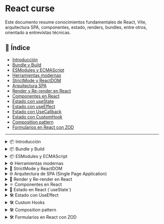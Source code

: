 # React curse

Este documento resume conocimientos fundamentales de React, Vite, arquitectura SPA, componentes, estado, renders, bundles, entre otros, orientado a entrevistas técnicas.

## 📑 Índice

- [Introducción](#introduccion)
- [Bundle y Build](#bundle-y-build)
- [ESModules y ECMAScript](#esmodules-y-ecmascript)
- [Herramientas modernas](#herramientas-modernas)
- [StrictMode y ReactDOM](#strictmode-y-reactdom)
- [Arquitectura SPA](#arquitectura-spa)
- [Render y Re-render en React](#render-y-re-render-en-react)
- [Componentes en React](#componentes-en-react)
- [Estado con useState](#estado-con-usestate)
- [Estado con useEffect](#estado-con-useeffect)
- [Estado con UseCallback](#estado-con-usecallback)
- [Estado con CustomHook](#estado-con-customHook)
- [Composition pattern](#composition-pattern)
- [Formularios en React con ZOD](#formularios-zod)

---

<details>
  <summary id="introduccion">📦 Introducción</summary>


# 🧠 Cuándo Usar React vs Framework

## 📌 Introducción

Antes de comenzar a trabajar con React, es **imprescindible tener una buena base en JavaScript**. React es una **librería**, no un framework, y entender esta diferencia es clave para tomar decisiones de arquitectura correctas en tus proyectos.

---

## ⚛️ ¿Qué es React?

- React es una **librería** desarrollada por **Facebook/Meta**.
- Utiliza **CSR (Client Side Rendering)**, lo que significa que todo el renderizado ocurre en el navegador del usuario.
- Ideal para construir **Single Page Applications (SPA)**.
- Basado en **componentes reutilizables**.
- Sigue un enfoque **MVM (Model-View-Model)** o **MVC (Model-View-Controller)**.

### 🧩 Un componente en React incluye:

- `HTML`: estructura y contenido.
- `CSS`: estilos.
- `TypeScript` o `JavaScript`: lógica del componente.

---

## 🧠 MVC vs MVM (aplicado a React)

| Rol         | Descripción                                                                 |
|-------------|-----------------------------------------------------------------------------|
| **Model**   | Donde se guardan los datos y variables.                                     |
| **View**    | Muestra en pantalla lo que hay en el modelo.                                |
| **Controller** | Lógica que modifica el modelo y responde a interacciones del usuario. |

> En React: `TypeScript`/`JS` → Modelo → Vista → Modelo

---

## 🚀 Ventajas de React

- 📈 Rápido
- 🎯 Simple
- 🧪 Ideal para prototipos
- 🤹 Fácil de aprender
- 🪶 Liviano
- 🧱 Componible

> A pesar de su poder, **React sigue siendo una librería**. Es decir, necesita de otras librerías o herramientas para construir una aplicación completa (enrutado, manejo de estados, etc.).

---

## ⚙️ Cuándo Usar React

- Quieres una **app a medida**.
- Necesitas **prototipar** rápidamente.
- Buscas **simplicidad** y un control total del stack.
- Deseas **minimizar el peso** de tu aplicación.
- Estás construyendo una **SPA** con **CSR**.

---

## 🏗️ ¿Y los Frameworks?

Un **framework** ya incluye muchas herramientas preconfiguradas: enrutamiento, SSR, manejo de datos, estructura de carpetas, etc.

### Ejemplos de frameworks basados en React:

#### 🔹 Next.js

- Ideal para **aplicaciones públicas y privadas**.
- Compatible con **SSR (Server Side Rendering)** y **SEO**.
- Ofrece **file-based routing**, API routes, prefetching, imágenes optimizadas, etc.
- Tiene una **filosofía distinta a React puro**.

#### 🔹 SolidJS

- Se considera lo que *React debería haber sido desde el inicio*.
- Más eficiente en actualizaciones del DOM.
- Sintaxis y enfoque muy similares a React.

---

## 🚫 ¿Y AngularJS?

- Se considera desactualizado.
- Muy **verboso**.
- Requiere mucha cantidad de código.
- Curva de aprendizaje **elevada**.

---

## ✅ Conclusión

| Necesidad                       | Opción recomendada |
|---------------------------------|--------------------|
| App pequeña o prototipo         | React              |
| Control total del stack         | React              |
| SEO, rutas, SSR, APIs           | Next.js            |
| Máximo rendimiento y reactividad| SolidJS            |
| Proyecto grande con convenciones| Framework completo |

---

> **Tip**: Aprende primero React puro, domina JavaScript y luego avanza a frameworks como Next.js para tener una base sólida.

</details>

<details>
  <summary id="bundle-y-build">📦 Bundle y Build</summary>

## 📦 Bundle y Build

### ¿Qué es un bundle?

Un **bundle** es un archivo final que contiene todo tu código JavaScript agrupado y optimizado para ser usado en producción. Este se genera dentro del directorio `dist`.

El bundle pasa por tres etapas importantes:

1. **Minificación**: Elimina espacios, saltos de línea y comentarios. Hace el código más pequeño.
2. **Uglify**: Obscurece el código (renombra variables y funciones) para dificultar su lectura por terceros.
3. **Tree Shaking**: Elimina código que no está siendo utilizado (como funciones importadas pero no usadas).

### Archivos públicos y privados

Estructura típica:

```tsx
/private
└─ dashboard
/public
├─ login
└─ register
```

- Rutas públicas son accesibles sin login.
- Rutas privadas solo se cargan si el usuario está autenticado.
- Gracias a _lazy loading_, solo se bundlea lo necesario para cada sesión.

## ⚙️ ¿Qué significa _build_?

El **build** es el proceso de transformar el código fuente en un paquete optimizado y listo para ser desplegado. Incluye:

- Transpilación (por ejemplo, de tsx a JavaScript).
- Minificación (eliminación de espacios, comentarios, etc.).
- Tree shaking (eliminación de código no utilizado).
- Generación del bundle.

> Hacer el build es empaquetar y preparar para producción

## ✂️ Minificación, Uglify y Tree Shaking

- **Minificación:** Quita caracteres innecesarios (espacios, saltos de línea, comentarios) para reducir el tamaño del archivo.
- **Uglify:** Además de minificar, renombra variables y funciones para hacer el código más compacto.
- **Tree Shaking:** Técnica que elimina código que no se utiliza en la aplicación. Funciona mejor con módulos ES (ESM) porque permiten análisis estático del código.

> Tree shaking elimina lo que no se usa. Uglify es como ofuscar para reducir aún más

## 📁 Diferencias entre datos públicos y privados en el `dist`

- Todo lo que queda en la carpeta `dist/` después del build es **público**, es decir, puede ser servido directamente al navegador.
- Variables sensibles (como claves de API privadas) **nunca** deben incluirse en el código fuente, ya que cualquier persona podría verlas inspeccionando el bundle.
- Para mantener datos privados, usa variables de entorno que solo se usen del lado del servidor o que estén protegidas mediante backends.

> En el dist queda todo el código que verá el cliente. No se deben poner cosas sensibles ahí.

</details>

<details>
  <summary id="esmodules-y-ecmascript">📦 ESModules y ECMAScript</summary>

## 📜 ¿Qué es ECMAScript?

**ECMAScript (ES)** es el estándar sobre el cual se basa JavaScript. Define cómo debe funcionar el lenguaje, incluyendo su sintaxis, tipos de datos, operadores, estructuras de control, etc. Las versiones se identifican con el año de publicación, por ejemplo:

- ES5 (2009)
- ES6 / ES2015 (2015): una de las actualizaciones más importantes.
- ES2020, ES2021, ES2022, etc.

> ES6 es donde llegaron las clases, let, const, arrow functions y más

## 📦 ¿Qué son los módulos en JavaScript?

Los **módulos** permiten dividir el código en archivos separados que pueden importar/exportar funcionalidades entre sí. Esto mejora la organización, la reutilización y la mantenibilidad del código.

## 📁 CommonJS vs ESModules

| Característica    | CommonJS                       | ESModules (ESM)                |
| ----------------- | ------------------------------ | ------------------------------ |
| Sintaxis          | `require()` / `module.exports` | `import` / `export`            |
| Carga             | Síncrona                       | Asíncrona                      |
| Entorno principal | Node.js                        | Navegadores modernos y Node.js |
| Soporte estático  | No                             | Sí (permite tree shaking)      |

> CommonJS es lo que usaba Node.js antes, ESM es el estándar ahora

## ✅ Ventajas de usar ESModules

- Permiten _tree shaking_.
- Mejor soporte en herramientas modernas.
- Código más limpio y estándar.
- Compatibilidad con navegadores sin necesidad de transpilar (en proyectos modernos).

## 📦 Cómo se usa

```js
// archivo math.js
export function sumar(a, b) {
  return a + b;
}

// archivo main.js
import { sumar } from './math.js';
console.log(sumar(2, 3)); // 5

Import/export se usa solo en ESM, no en CommonJS
```

</details>

<details>
  <summary id="herramientas-modernas">⚙️ Herramientas modernas</summary>

## 🚀 ¿Qué es Vite y por qué reemplaza CRA?

Vite es una herramienta de desarrollo frontend moderna que reemplaza a Create React App (CRA) por ser más rápida y eficiente.

**Ventajas frente a CRA:**

- 🔥 Dev server instantáneo gracias a ESModules nativos
- 📦 Bundle rápido con Rollup
- ⚙️ Configuración mínima
- 💡 Actualización instantánea del módulo (Hot Module Replacement - HMR)

> CRA ya se considera una herramienta obsoleta para nuevos proyectos

---

## 🛠️ ¿Cómo funciona Vite internamente?

Vite funciona en dos fases:

1. **Modo desarrollo:** entrega los módulos directamente al navegador usando ESM.
2. **Modo build:** usa Rollup para hacer el bundle final optimizado.

> Por eso el arranque en dev es casi instantáneo, pero el build final sigue siendo eficiente

---

## 🔌 Ejemplos de plugins comunes

- `@vitejs/plugin-react` – Soporte para tsx y React Fast Refresh
- `vite-plugin-svgr` – Importación de SVG como componentes
- `vite-plugin-pwa` – Soporte para Progressive Web Apps
- `vite-plugin-env-compatible` – Compatibilidad con `.env`

> Vite tiene una API de plugins muy parecida a la de Rollup

---

## 🌱 Uso de variables de entorno en Vite

- Se colocan en archivos `.env`, como `.env`, `.env.development`, etc.
- Se accede a ellas usando `import.meta.env`.

```env
VITE_API_URL=https://api.example.com
const api = import.meta.env.VITE_API_URL;
```

> Deben tener el prefijo VITE\_ para que se incluyan en el cliente

## 📏 ESLint: qué es y para qué sirve

ESLint es una herramienta que analiza el código para encontrar errores y aplicar buenas prácticas.

- Detecta errores comunes y malas prácticas
- Se puede extender con plugins y configuraciones
- Se integra con Prettier para formateo automático

> Ideal combinarlo con TypeScript para tener errores estáticos y de estilo

</details>

<details>
  <summary id="strictmode-y-reactdom">🚨 StrictMode y ReactDOM</summary>

## 🔐 ¿Qué es `StrictMode`?

`StrictMode` es una herramienta de desarrollo que ayuda a detectar problemas potenciales en la aplicación React.
**No afecta el comportamiento en producción**, solo en desarrollo.

Se usa envolviendo componentes en:

```tsx
<React.StrictMode>
  <App />
</React.StrictMode>
```

**¿Qué detecta?**

- Uso de APIs obsoletas
- Efectos secundarios inesperados
- Problemas con componentes controlados
- Problemas con `useEffect`, `useLayoutEffect`, etc.

> En modo desarrollo, puede montar componentes dos veces para detectar errores

---

## 🌳 ¿Qué es `createRoot` y `root.render()`?

Desde React 18, se recomienda usar `createRoot` en lugar de `ReactDOM.render`.

```tsx
import React from "react";
import ReactDOM from "react-dom/client";
import App from "./App";

const root = ReactDOM.createRoot(document.getElementById("root"));
root.render(
  <React.StrictMode>
    <App />
  </React.StrictMode>
);
```

**Ventajas de `createRoot`:**

- Permite el modo concurrente (Concurrent Mode)
- Mejor manejo del render asincrónico
- Preparado para futuras mejoras de React

> `ReactDOM.render()` ya no es compatible con React 18

---

## 🚀 ¿Qué es bootstrapping en React?

El bootstrapping es el proceso de **inicialización** de la aplicación. En React implica:

1. Cargar el HTML con el `div#root`.
2. Importar React y ReactDOM.
3. Crear el root con `createRoot`.
4. Renderizar el componente principal (`App`).

Es el **arranque del ciclo de vida de la app**, donde React toma el control del DOM y empieza a renderizar la UI.

> En otras palabras: es el “inicio del motor” de tu aplicación

</details>

<details>
  <summary id="arquitectura-spa">🌐 Arquitectura de SPA (Single Page Application)</summary>

## 🧾 ¿Qué es una SPA?

Una **SPA (Single Page Application)** es una aplicación web que **carga una sola vez** y luego **maneja la navegación de forma dinámica**, sin volver a cargar la página completa del servidor.

> Esto da una experiencia parecida a una app de escritorio

Características:

- El HTML no se recarga al navegar
- Se usan rutas internas controladas por JavaScript
- El contenido cambia dinámicamente usando JavaScript (React, Vue, etc.)

---

## ⚙️ ¿Cómo React gestiona una SPA internamente?

1. React monta la aplicación dentro de un solo `<div>` (generalmente con id `root`)
2. Utiliza el **Virtual DOM** para actualizar solo lo necesario
3. Usa herramientas como `react-router-dom` para manejar rutas sin refrescar el navegador

> Es decir, todo lo hace en memoria y solo cambia el DOM si realmente se necesita

Ejemplo de estructura típica de SPA con rutas:

```tsx
import { BrowserRouter, Routes, Route } from "react-router-dom";
import Home from "./pages/Home";
import About from "./pages/About";

function App() {
  return (
    <BrowserRouter>
      <Routes>
        <Route path="/" element={<Home />} />
        <Route path="/about" element={<About />} />
      </Routes>
    </BrowserRouter>
  );
}
```

> Al hacer clic en un enlace, no se recarga la página: React intercepta el evento y cambia el componente actual

---

## Ventajas de una SPA

- Navegación rápida (sin recargas)
- Mejor experiencia de usuario
- Menor uso de ancho de banda tras la primera carga

## Desventajas

- SEO puede ser más complejo (aunque solucionable con SSR)
- Tiempo inicial de carga puede ser más largo
- Necesita buen manejo de rutas y estados para no crear bugs

> Por eso se usan librerías como React Query, Zustand o Redux

</details>

<details>
  <summary id="render-y-re-render-en-react">🔁 Render y Re-render en React</summary>

## 🎯 ¿Qué es un trigger?

Un **trigger** es cualquier acción o evento que provoca un render o re-render de un componente.  
Ejemplos comunes:

- Cambiar un `state`
- Cambiar una `prop`
- Un `context` que cambia
- El `key` de un componente

---

## 🔄 Tipos de trigger

1. **Internos**: disparados dentro del mismo componente (ej. `useState`)
2. **Externos**: vienen de un padre o contexto (ej. props o context API)

> También puede ser un cambio forzado con `forceUpdate` (aunque no se recomienda)

---

## 🧱 Fases del render en React

1. **Render Phase**:
   - Se calcula qué cambios se necesitan
   - No se toca el DOM todavía
2. **Commit Phase**:
   - Se actualiza el DOM con los cambios calculados

> React separa render y commit para optimizar el rendimiento

---

## 🧾 Diferencias entre DOM real y Virtual DOM

- **DOM real**: estructura completa del HTML cargado en el navegador
- **Virtual DOM**: copia ligera mantenida por React en memoria
- React compara el nuevo Virtual DOM con el anterior (reconciliación) y aplica solo los cambios necesarios al DOM real

---

</details>

<details>
  <summary id="componentes-en-react">⚛️ Componentes en React</summary>

## 🧱 Estructura básica de un componente

```tsx
function Saludo() {
  return <h1>Hola Mundo</h1>;
}
```

> Todos los componentes empiezan con mayúscula y devuelven tsx

---

## 🧾 ¿Qué es tsx?

**tsx** es una extensión de JavaScript que permite escribir HTML dentro de JavaScript de forma declarativa.

```tsx
const elemento = <h1>Hola, {nombre}</h1>;
```

> tsx se compila a `React.createElement` internamente

---

## 🧠 Tipos de componentes

- **Componentes tontos (presentacionales)**: reciben props y muestran UI
- **Componentes inteligentes (containers)**: manejan lógica y estado

> Separar lógica de presentación ayuda a la mantenibilidad del código

---

## 📁 Buenas prácticas con `index.ts`

Cuando tienes una carpeta con varios componentes, puedes usar un `index.ts` para exportarlos todos desde un solo punto:

```ts
// en Button/index.ts
export { default as Button } from "./Button";
export { default as ButtonIcon } from "./ButtonIcon";
```

Esto permite importar así:

```ts
import { Button, ButtonIcon } from "./components/Button";
```

---

  </details>

  <details>
  <summary id="estado-con-usestate">🧠 Estado en React (`useState`)</summary>

## 🗂️ ¿Qué es el estado?

El **estado** representa información que puede cambiar con el tiempo.  
Se maneja dentro del componente con `useState`.

---

# 🧪 ¿Cómo se usa `useState`?

```tsx
import { useState } from "react";

function Contador() {
  const [contador, setContador] = useState(0);

  return (
    <div>
      <p>{contador}</p>
      <button onClick={() => setContador(contador + 1)}>Sumar</button>
    </div>
  );
}
```

> Cada vez que se llama `setContador`, React vuelve a renderizar el componente

---

## ⚡ ¿Qué es el batching en React?

**Batching** es cuando React agrupa múltiples actualizaciones de estado para hacer un solo render y así mejorar el rendimiento.

```tsx
setCount((c) => c + 1);
setFlag((f) => !f);
// React hace un solo render, no dos
```

---

## ⚠️ Diferencia entre uso directo y uso funcional de `setState`

- Uso directo: `setContador(contador + 1)`
- Uso funcional: `setContador(prev => prev + 1)`

> El uso funcional es más seguro cuando hay múltiples updates consecutivos, porque React puede agrupar y diferir los renders

---

## 🔍 Ejemplo con `console.log`

```tsx
const [count, setCount] = useState(0);

const handleClick = () => {
  setCount(count + 1);
  console.log(count); // muestra el valor actual, no el nuevo
};
```

> Porque el cambio de estado es asincrónico y el nuevo valor aún no ha sido aplicado

</details>

<details>
  <summary id="estado-con-useeffect">🛠️ Estado con UseEffect</summary>

## Hook

que es un hook un hook es un gancho que engancha algo del estado, que se puede identificar por que tiene _use_ al inicio

existen dos tipos

- Propios de react: como lo son UseEffect, UseState, etc
- Custom Hooks: que son los que creamos nosotros

---

## useEffect

Esta es su estructura basica

```tsx
useEffect(() => {}, []);
```

Es un metodo que acepta otro metodo y tambien acepta un array de dependencias

Acepta una logica, pero cuando se ejecuta esta logica?

esto se va a ejecutar en uno o varios momentos especificos

1. Cuando se monta el componente
2. Cuando se modifique uno de los valores del state

   - Pero cuando? cuando se modifique cualquier valor? no, solo cuando se modifiquen los que estan dentro del array de dependencias, por eso es que depende

   - por ejemplo si quiero que se ejecute cuando data cambie se debe ver asi

   ```tsx
   useEffect(() => {}, [data]);
   ```

   > tener en cuenta que si se deja vacio va a ejecutarse cuando cualquier valor del estado cambie

Que significa poner un return?

que se va a ejecutar cuando el componente se destruya

```tsx
useEffect(() => {
  return () => {};
}, [data]);
```

pero para que sirve esto? sirve para manejar el estado de la memoria, si tenemos un subscribe o algo asincrono, podemos manejar y liberar esa memoria

> Este es un uso incorrecto del useEffect como manejador de siclos de vida

## Verdadero uso

- Se usa para comunicarnos con un endpoint - una entidad externa al componente
- Operaciones asyncronas
- Parametros de entrada
- context

en donde podemos hacer algo asi

```tsx
import { useState, useEffect } from "react";
import "./App.css";

function App() {
  const [data, setData] = useState([]);

  const fechData = async () => {
    try {
      const response = await fetch(
        "https://jsonplaceholder.typicode.com/posts"
      );
      const json = await response.json();
      setData(json);
    } catch (error) {
      console.error("Error fetching data:", error);
    }
  };

  useEffect(() => {
    fechData();
  }, []);

  return <div>{JSON.stringify(data)}</div>;
}

export default App;
```

## Mal uso

Si yo tengo esto dentro de mi codigo

```tsx
const [loading, setLoading] = useState(true);

useEffect(() => {
  console.info(loading);
}, [loading]);
```

Esta mal usado, por que el useEffect tiene que usarse para cosas externas, y existe una manera de hacerlo aun teniendo rerenderings
y la solución es crear un metodo, y en donde este cambiando el parametro llamarlo, algo asi

```tsx
import { useState, useEffect } from "react";
import "./App.css";

function App() {
  const [data, setData] = useState([]);
  const [loading, setLoading] = useState(true);
  const [error, setError] = useState("");

  const consoleLoader = (loadingValue: boolean) => {
    setLoading(loadingValue);
    console.info(loading);
  };

  const fechData = async () => {
    setLoading(true);
    consoleLoader(true);
    try {
      const response = await fetch(
        "https://jsonplaceholder.typicode.com/posts"
      );
      if (!response.ok) {
        throw new Error("Error al obtener los datos");
      }
      const json = await response.json();
      setData(json);
    } catch (error) {
      setError(error as string);
    } finally {
      //se ejecuta sin importar como termina
      consoleLoader(false);
    }
  };

  useEffect(() => {
    fechData();
  }, []);

  if (loading) {
    return <div>Loading...</div>;
  }

  if (error) {
    return <div>Error: {error}</div>;
  }

  return <div>{JSON.stringify(data)}</div>;
}

export default App;

```

## Diferencia de objetos

si tengo esto

```tsx
const a = {
  name: "Alan",
};
const b = {
  name: "Alan",
};

console.log("Es igual?::: ", a === b);
//false
```

Esto por que es difenente el espacio de memoria, es decir

se crea una referencia (a) a un espacio de memoria '>='el cual tiene un objeto name: Alan
se crea una referencia (b) a un espacio de memoria '>='el cual tiene un objeto name: Alan

por lo que cada uno es un espacio de memoria diferente

</details>

<details>
  <summary id="estado-con-customHook">🛠️ Custom Hooks</summary>

creamos una carpeta dentro

    -src
      -hooks

y ahi creamos un archivo **useFetch.ts** tener en cuenta que al ser un hook es buena practica que empiece por use

siempre se le crea una interface

hay algo llamados genericos dentro de typescript, lo que nos permite pasarle un tipo que podamos usar adentro (explicalo un poco mas)

```ts
interface Params<T> {
data: T | null;
}
```

es decir que si alguien usa Params<Users> se le dice que vas a pasar por parametro algo que devuelve un user

donde despues se pude llamar asi
useFetch<User>()

en este caso estoy declarando lo siguiente 

```ts
type Data<T> = T | null;
type ErrorType<T> = Error | null;

interface Params<T> {
    data: T | null;
    loading: boolean;
    error: Error | null;
}
```

Por que lo declaro dentro del hook y no fuera de este??
por que eso solo lo va a usar este hook

## Interruptores

Hay algo que se llaman interruptores, los cuales cumplen la funcion de que si estamos en una petición y falla o algo la petición sigue ahi, lo que vamos a hacer es desuscribirnos
(Confirma por favor, corrige y da un ejemplo)

importante para dejar la memoria limpia lo que hacemos es lo siguiente 

```ts
import { useState, useEffect } from 'react';

type Data<T> = T | null;
type ErrorType = Error | null;

interface Params<T> {
    data: Data<T>;
    loading: boolean;
    error: ErrorType;
}

export const useFetch = <T>(url: string): Params<T> => {
    const [data, setData] = useState<Data<T>>(null);
    const [loading, setLoading] = useState(true);
    const [error, setError] = useState<ErrorType>(null);

    useEffect(() => {
        let controller = new AbortController();

        setLoading(true);

        const fetchData = async () => {
            try {
                const response = await fetch(url, controller);
                if (!response.ok) {
                    throw new Error('Error al obtener los datos');
                }
                const json: T = await response.json();
                setData(json);
                setError(null);
            } catch (err) {
                setError(err as Error);
            } finally {
                setLoading(false);
            }
        }

        fetchData();

        return () => {
            controller.abort();
        }; 
    }, [url]);

    return { data, loading, error };
}

```

(Explica cada parte del codigo)

</details>

<details>
  <summary id="composition-pattern">🛠️ Composition pattern</summary>

  No solo es para react, es de utilidad para todo los frameworks

  De que manera puedo compartir información de padres a hijos? con 
  - props
  - context

  hay algo llamado Prop Drilling
  lo que traduce taladro de props

  que no hay info de padre a hijo sino de padre a nieto

  algo asi 

  ```tsx
  import "./Button.css";

  interface Props {
    label: string;
    parentMethod: () => void;
  }

  export const ChildrenButton = ({ label }: Pick<Props, "label">) => {
    return (
      <div>
        <h1>{label}</h1>
      </div>
    );
  };

  export const Button = ({ label, parentMethod }: Props) => {
    //Componente tonto, que no tiene estado, no tiene logica

    return (
      <button className="custom-buttom" onClick={parentMethod}>
        <ChildrenButton label={label} />
      </button>
    );
  };
  ```

  el problema es que empezamos a hacer que para que el padre funcione tiene que estar si o si el Nieto y tiene que pasarse la información multiples veces

  un metodo que sirve en varios es utilizar el tema de servicios 

  en donde tenemos esto

  ```tsx
  export class ShareValueChildren {
    private value: string;

    constructor(value: string) {
        this.value = value;
    }

    getValue() {
        return this.value;
    }

    setValue(value: string) {
        this.value = value;
    }
  }
  ```

  y luego llamarlo, el problema es que esto lleva demaciado tiempo aunque es una solución

  y aqui encontramos algo llamado condición de carrera, en donde el problema es que primero obtiene el valor, y despues lo setea, en donde puede ser que alguien pida un valor antes de ser dado

  ## Mejor solución

  App
  ```tsx
  import "./App.css";
  import { Button, ChildrenButton } from "./components/";

  function App() {
    const handleClick = () => {
      console.log("Button clicked");
    };

    return (
      <Button parentMethod={handleClick}>
        <ChildrenButton><div>My label</div></ChildrenButton>
      </Button>
    );
  }

  export default App;
  ```

  Button
  ```tsx
  import { ReactNode } from "react";
  import "./Button.css";

  interface Props {
    children: ReactNode,
    parentMethod: () => void
  }

  interface ChildrenProps {
    children: ReactNode
  }

  export const ChildrenButton = ({children}: ChildrenProps) => {
    return (
      <div>
        <h1>{children}</h1>
      </div>
    );
  };

  export const Button = ({ children, parentMethod }: Props) => {
    //Componente tonto, que no tiene estado, no tiene logica

    return (
      <button className="custom-buttom" onClick={parentMethod}>
        {children}
      </button>
    );
  };
  ```

  y esto por que es diferente o por que es mejor?

  por que cada componente tiene su propia logica, cada uno se encarga de si mismo y el resto de logica la tiene quien corresponde

  composition pattern
  Es tratar que la logica que es del padre sea del padre, la que es del hijo del hijo, evitar que se esten compartiendo logica



</details>

<details>
  <summary id="formularios-zod">🛠️ Formularios en React con ZOD</summary>

  vamos a crear formularios en reac, para eso necesitamos la siguiente extructura de carpetas

  components
  -CustomForm
    -components
    -CustomForm.tsx
    -index.ts

A su vez necesitamos instalar lo siguiente

bun install react-hook-form zod @hookform/resolvers

react-hook-form es con lo que vamos a hacer los form
zod validaciones
hookform/resolvers es el que hace la coneccion entre react-hook-form con zod

zod es para crear schemas



</details>
